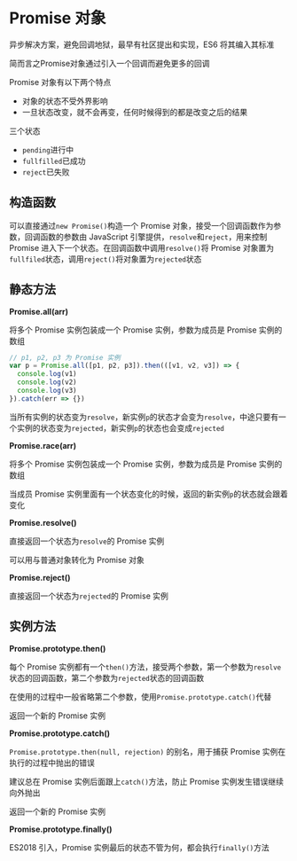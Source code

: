 # Promise 对象

异步解决方案，避免回调地狱，最早有社区提出和实现，ES6 将其编入其标准

简而言之Promise对象通过引入一个回调而避免更多的回调

Promise 对象有以下两个特点

* 对象的状态不受外界影响
* 一旦状态改变，就不会再变，任何时候得到的都是改变之后的结果

三个状态

* `pending`进行中
* `fullfilled`已成功
* `reject`已失败

## 构造函数

可以直接通过`new Promise()`构造一个 Promise 对象，接受一个回调函数作为参数，回调函数的参数由 JavaScript 引擎提供，`resolve`和`reject`，用来控制 Promise 进入下一个状态。在回调函数中调用`resolve()`将 Promise 对象置为`fullfiled`状态，调用`reject()`将对象置为`rejected`状态

## 静态方法

**Promise.all(arr)**

将多个 Promise 实例包装成一个 Promise 实例，参数为成员是 Promise 实例的数组

```javascript
// p1, p2, p3 为 Promise 实例
var p = Promise.all([p1, p2, p3]).then(([v1, v2, v3]) => {
  console.log(v1)
  console.log(v2)
  console.log(v3)
}).catch(err => {})
```

当所有实例的状态变为`resolve`，新实例`p`的状态才会变为`resolve`，中途只要有一个实例的状态变为`rejected`，新实例`p`的状态也会变成`rejected`

**Promise.race(arr)**

将多个 Promise 实例包装成一个 Promise 实例，参数为成员是 Promise 实例的数组

当成员 Promise 实例里面有一个状态变化的时候，返回的新实例`p`的状态就会跟着变化

**Promise.resolve()**

直接返回一个状态为`resolve`的 Promise 实例

可以用与普通对象转化为 Promise 对象

**Promise.reject()**

直接返回一个状态为`rejected`的 Promise 实例

## 实例方法

**Promise.prototype.then()**

每个 Promise 实例都有一个`then()`方法，接受两个参数，第一个参数为`resolve`状态的回调函数，第二个参数为`rejected`状态的回调函数

在使用的过程中一般省略第二个参数，使用`Promise.prototype.catch()`代替

返回一个新的 Promise 实例

**Promise.prototype.catch()**

`Promise.prototype.then(null, rejection)` 的别名，用于捕获 Promise 实例在执行的过程中抛出的错误

建议总在 Promise 实例后面跟上`catch()`方法，防止 Promise 实例发生错误继续向外抛出

返回一个新的 Promise 实例

**Promise.prototype.finally()**

ES2018 引入，Promise 实例最后的状态不管为何，都会执行`finally()`方法

